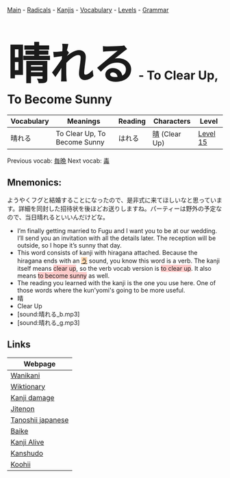 <style> bigfont {font-size: 100px}</style>
[Main](../README.md) -
[Radicals](../radicals.md) -
[Kanjis](../kanjis.md) -
[Vocabulary](../vocabulary.md) -
[Levels](../levels.md) -
[Grammar](../grammar.md)
# <bigfont> 晴れる</bigfont> - To Clear Up, To Become Sunny 

| Vocabulary | Meanings | Reading | Characters | Level |
| --- | --- | --- | --- | --- |
| 晴れる | To Clear Up, To Become Sunny | はれる |  [晴](../kanjis/晴.md) (Clear Up) | [Level 15](../levels/wk_level15.md) |

Previous vocab: [毎晩](毎晩.md) Next vocab: [毒](毒.md) 

## Mnemonics:
ようやくフグと結婚することになったので、是非式に来てほしいなと思っています。詳細を同封した招待状を後ほどお送りしますね。パーティーは野外の予定なので、当日晴れるといいんだけどな。
* I’m finally getting married to Fugu and I want you to be at our wedding. I’ll send you an invitation with all the details later. The reception will be outside, so I hope it’s sunny that day.
* This word consists of kanji with hiragana attached. Because the hiragana ends with an <span style="background-color:#fed8b1"> [う](https://jisho.org/search/う)</span> sound, you know this word is a verb. The kanji itself means <span style="background-color:#ffcccb"> clear up</span>, so the verb vocab version is <span style="background-color:#ffcccb"> to clear up</span>. It also means <span style="background-color:#ffcccb"> to become sunny</span> as well.
* The reading you learned with the kanji is the one you use here. One of those words where the kun'yomi's going to be more useful.
* 晴
* Clear Up
* [sound:晴れる_b.mp3]
* [sound:晴れる_g.mp3]


## Links 

| Webpage |
| --- |
| [Wanikani          ](https://www.wanikani.com/kanji/晴れる) |
| [Wiktionary        ](https://en.wiktionary.org/wiki/晴れる) |
| [Kanji damage      ](http://www.kanjidamage.com/kanji/search?utf8=✓&q=晴れる) |
| [Jitenon           ](https://jitenon.com/kanji/晴れる) |
| [Tanoshii japanese ](https://www.tanoshiijapanese.com/dictionary/kanji.cfm?k=晴れる) |
| [Baike             ](https://baike.baidu.com/item/晴れる) |
| [Kanji Alive       ](https://app.kanjialive.com/晴れる) |
| [Kanshudo          ](https://www.kanshudo.com/searchmn?q=晴れる) |
| [Koohii            ](https://kanji.koohii.com/study/kanji/晴れる) |
